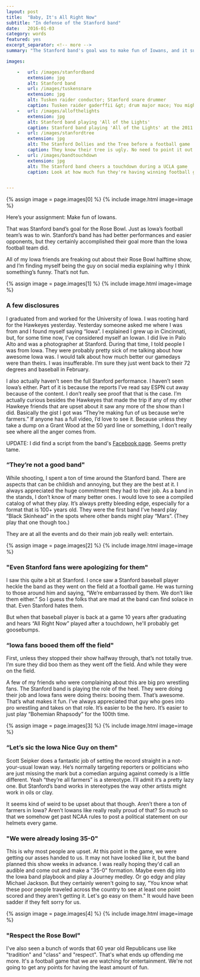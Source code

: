 ```yaml
---
layout: post
title:  "Baby, It's All Right Now"
subtitle: "In defense of the Stanford band"
date:   2016-01-03
category: words
featured: yes
excerpt_separator: <!-- more -->
summary: "The Stanford band's goal was to make fun of Iowans, and it succeeded."

images:

    -   url: /images/stanfordband
        extension: jpg
        alt: Stanford band
    -   url: /images/tuskensnare
        extension: jpg
        alt: Tusken raider conductor; Stanford snare drummer
        caption: Tusken raider gaderffii &gt; drum major mace; You might recognize this drummer from <a href="https://www.youtube.com/watch?v=iHjLy8cKseE">Jimmy Kimmel</a>
    -   url: /images/allofthelights
        extension: jpg
        alt: Stanford band playing 'All of the Lights'
        caption: Stanford band playing 'All of the Lights' at the 2011 NCAA Tennis Tournament. This song was a single in November 2010 and they're playing it in May 2011. When did Freddie Mercury die?
    -   url: /images/stanfordtree
        extension: jpg
        alt: The Stanford Dollies and the Tree before a football game
        caption: They know their tree is ugly. No need to point it out.
    -   url: /images/bandtouchdown
        extension: jpg
        alt: The Stanford band cheers a touchdown during a UCLA game
        caption: Look at how much fun they're having winning football games


---
```


{% assign image = page.images[0] %}
{% include image.html image=image %}

Here’s your assignment: Make fun of Iowans.

That was Stanford band’s goal for the Rose Bowl. Just as Iowa’s football team’s was to win. Stanford’s band has had better performances and easier opponents, but they certainly accomplished their goal more than the Iowa football team did.<!-- more -->

All of my Iowa friends are freaking out about their Rose Bowl halftime show, and I’m finding myself being the guy on social media explaining why I think something’s funny. That’s not fun.

{% assign image = page.images[1] %}
{% include image.html image=image %}

### A few disclosures

I graduated from and worked for the University of Iowa. I was rooting hard for the Hawkeyes yesterday. Yesterday someone asked me where I was from and I found myself saying “Iowa”. I explained I grew up in Cincinnati, but, for some time now, I’ve considered myself an Iowan. I did live in Palo Alto and was a photographer at Stanford. During that time, I told people I was from Iowa. They were probably pretty sick of me talking about how awesome Iowa was. I would talk about how much better our gamedays were than theirs. I was insufferable. I’m sure they just went back to their 72 degrees and baseball in February.

I also actually haven’t seen the full Stanford performance. I haven’t seen Iowa’s either. Part of it is because the reports I’ve read say ESPN cut away because of the content. I don’t really see proof that that is the case. I’m actually curious besides the Hawkeyes that made the trip if any of my other Hawkeye friends that are upset about it saw any more of the show than I did. Basically the gist I got was “They’re making fun of us because we’re farmers.” If anyone has a full video, I’d love to see it. Because unless they take a dump on a Grant Wood at the 50 yard line or something, I don’t really see where all the anger comes from.

UPDATE: I did find a script from the band's [Facebook page](https://www.facebook.com/lsjumb/posts/10154484759815760 "Script of Stanford band's halftime show"). Seems pretty tame.

### “They’re not a good band"

While shooting, I spent a ton of time around the Stanford band. There are aspects that can be childish and annoying, but they are the best at it. I always appreciated the huge commitment they had to their job. As a band in the stands, I don’t know of many better ones. I would love to see a compiled catalog of what they play. It’s always pretty bleeding edge, especially for a format that is 100+ years old. They were the first band I’ve heard play “Black Skinhead” in the spots where other bands might play “Mars”. (They play that one though too.)

They are at all the events and do their main job really well: entertain.

{% assign image = page.images[2] %}
{% include image.html image=image %}

### "Even Stanford fans were apologizing for them"

I saw this quite a bit at Stanford. I once saw a Stanford baseball player heckle the band as they went on the field at a football game. He was turning to those around him and saying, “We’re embarrassed by them. We don’t like them either.” So I guess the folks that are mad at the band can find solace in that. Even Stanford hates them.

But when that baseball player is back at a game 10 years after graduating and hears “All Right Now” played after a touchdown, he'll probably get goosebumps.

### “Iowa fans booed them off the field"

First, unless they stopped their show halfway through, that’s not totally true. I’m sure they did boo them as they went off the field. And while they were on the field.

A few of my friends who were complaining about this are big pro wrestling fans. The Stanford band is playing the role of the heel. They were doing their job and Iowa fans were doing theirs: booing them. That’s awesome. That’s what makes it fun. I’ve always appreciated that guy who goes into pro wrestling and takes on that role. It’s easier to be the hero. It’s easier to just play “Bohemian Rhapsody” for the 100th time.

{% assign image = page.images[3] %}
{% include image.html image=image %}

### “Let’s sic the Iowa Nice Guy on them"

Scott Seipker does a fantastic job of setting the record straight in a not-your-usual Iowan way. He’s normally targeting reporters or politicians who are just missing the mark but a comedian arguing against comedy is a little different. Yeah “they’re all farmers” is a stereotype. I’ll admit it’s a pretty lazy one. But Stanford’s band works in stereotypes the way other artists might work in oils or clay.

It seems kind of weird to be upset about that though. Aren’t there a ton of farmers in Iowa? Aren’t Iowans like really really proud of that? So much so that we somehow get past NCAA rules to post a political statement on our helmets every game.

### "We were already losing 35-0"

This is why most people are upset. At this point in the game, we were getting our asses handed to us. It may not have looked like it, but the band planned this show weeks in advance. I was really hoping they'd call an audible and come out and make a "35-0" formation. Maybe even dig into the Iowa band playbook and play a Journey medley. Or go edgy and play Michael Jackson. But they certainly weren't going to say, "You know what these poor people traveled across the country to see at least one point scored and they aren't getting it. Let's go easy on them." It would have been sadder if they felt sorry for us.

{% assign image = page.images[4] %}
{% include image.html image=image %}

### "Respect the Rose Bowl"

I've also seen a bunch of words that 60 year old Republicans use like "tradition" and "class" and "respect". That's what ends up offending me more. It's a football game that we are watching for entertainment. We're not going to get any points for having the least amount of fun.